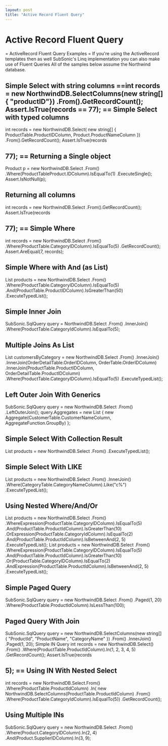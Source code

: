 ```yaml
---
layout: post
title: "Active Record Fluent Query"
---
```


# Active Record Fluent Query

= ActiveRecord Fluent Query Examples  =  If you're using the ActiveRecord templates then as well SubSonic's Linq implementation you can also make use of Fluent Queries  All of the samples below assume the Northwind database.  

<h2> Simple Select with string columns ==int records = new NorthwindDB.SelectColumns(new string[] { "productID"})   .From<Product>().GetRecordCount();  Assert.IsTrue(records == 77); == Simple Select with typed columns </h2>

 
int records = new NorthwindDB.Select(     new string[] {       ProductTable.ProductIDColumn,        Product.ProductNameColumn })   .From<Product>().GetRecordCount();  Assert.IsTrue(records 

<h2> 77);  == Returning a Single object </h2>

 
Product p = new NorthwindDB.Select   .From<Product>()   .Where(ProductTableProduct.IDColumn).IsEqualTo(1)   .ExecuteSingle<Product>();  Assert.IsNotNull(p); 

<h2> Returning all columns </h2>

 
int records = new NorthwindDB.Select   .From<Product>().GetRecordCount();  Assert.IsTrue(records 

<h2> 77); == Simple Where </h2>

 
int records = new NorthwindDB.Select   .From<Product>()   .Where(ProductTable.CategoryIDColumn).IsEqualTo(5)   .GetRecordCount();  Assert.AreEqual(7, records); 

<h2> Simple Where with And (as List) </h2>

 
List<Product> products = new NorthwindDB.Select   .From<Product>()   .Where(ProductTable.CategoryIDColumn).IsEqualTo(5)   .And(ProductTable.ProductIDColumn).IsGreaterThan(50)   .ExecuteTypedList<Product>(); 

<h2> Simple Inner Join </h2>

 
SubSonic.SqlQuery query = NorthwindDB.Select   .From<OrderDetail>()   .InnerJoin<Product>()   .Where(ProductTable.CategoryIdColumn).IsEqualTo(5); 

<h2> Multiple Joins As List </h2>

 
List<Customer> customersByCategory = new NorthwindDB.Select   .From<Customer>()   .InnerJoin<Order>()   .InnerJoin<OrderDetail>(OrderDetailTable.OrderIDColumn, OrderTable.OrderIDColumn)   .InnerJoin<Product>(ProductTable.ProductIDColumn, OrderDetailTable.ProductIDColumn)   .Where(ProductTable.CategoryIDColumn).IsEqualTo(5)   .ExecuteTypedList<Customer>(); 

<h2> Left Outer Join With Generics </h2>

 
SubSonic.SqlQuery query = new NorthwindDB.Select   .From<Customer>()   .LeftOuterJoin<Order>();   query.Aggregates  = new List<Aggregate> {      new Aggregate(CustomerTable.CustomerNameColumn, AggregateFunction.GroupBy) }; 

<h2> Simple Select With Collection Result </h2>

 
List<Product> products = new NorthwindDB.Select   .From<Product>()   .ExecuteTypedList<Product>(); 

<h2> Simple Select With LIKE </h2>

 
List<Product> products = new NorthwindDB.Select   .From<Product>()   .InnerJoin<Category>()   .Where(CategoryTable.CategoryNameColumn).Like("c%")   .ExecuteTypedList<Product>(); 

<h2> Using Nested Where/And/Or </h2>

 
List<Product> products = new NorthwindDB.Select   .From<Product>()   .WhereExpression(ProductTable.CategoryIDColumn).IsEqualTo(5)   .And(ProductTable.ProductIdColumn).IsGreaterThan(10)   .OrExpression(ProductTable.CategoryIdColumn).IsEqualTo(2)   .And(ProductTable.ProductIdColumn).IsBetweenAnd(2, 5)   .ExecuteTypedList<Product>();  List<ProductCollection> products = new NorthwindDB.Select   .From<Product>()   .WhereExpression(ProductTable.CategoryIDColumn).IsEqualTo(5)     .And(ProductTable.ProductIdColumn).IsGreaterThan(10)     .Or(ProductTable.CategoryIDColumn).IsEqualTo(2)   .AndExpression(ProductTable.ProductIdColumn).IsBetweenAnd(2, 5)   .ExecuteTypedList<Product>(); 

<h2> Simple Paged Query </h2>

 
SubSonic.SqlQuery query = new NorthwindDB.Select   .From<Product>()   .Paged(1, 20)   .Where(ProductTable.ProductIdColumn).IsLessThan(100); 

<h2> Paged Query With Join </h2>

 
SubSonic.SqlQuery query = new NorthwindDB.SelectColumns(new string[] {        "ProductId",        "ProductName",        "CategoryName" })   .From<Product>()   .InnerJoin<Category>()   .Paged(1, 20); Simple IN Query 
int records = new NorthwindDB.Select()   .From<Product>()   .Where(ProductTable.ProductIdColumn).In(1, 2, 3, 4, 5)   .GetRecordCount();  Assert.IsTrue(records 

<h2> 5); == Using IN With Nested Select </h2>

 
int records = new NorthwindDB.Select.From<Product>()   .Where(ProductTable.ProductIdColumn)   .In(     new NorthwindDB.SelectColumns(ProductTable.ProductIdColumn)       .From<Product>()       .Where(ProductTable.CategoryIdColumn).IsEqualTo(5))   .GetRecordCount(); 

<h2> Using Multiple INs </h2>

 
SubSonic.SqlQuery query = new NorthwindDB.Select   .From<Product>()   .Where(Product.CategoryIDColumn).In(2, 4)   .And(Product.SupplierIDColumn).In(3, 9);
